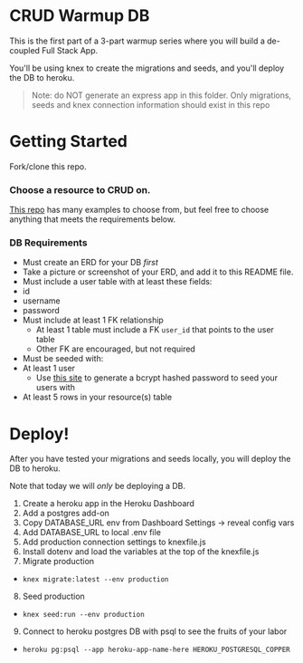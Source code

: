 # CRUD Warmup DB

This is the first part of a 3-part warmup series where you will build a de-coupled Full Stack App.

You'll be using knex to create the migrations and seeds, and you'll deploy the DB to heroku.

>Note: do NOT generate an express app in this folder. Only migrations, seeds and knex connection information should exist in this repo

# Getting Started

Fork/clone this repo.

### Choose a resource to CRUD on.

[This repo](https://github.com/gSchool/CRUD_Practice_Examples) has many examples to choose from, but feel free to choose anything that meets the requirements below.

### DB Requirements

* Must create an ERD for your DB _first_
 * Take a picture or screenshot of your ERD, and add it to this README file.
* Must include a user table with at least these fields:
 * id
 * username
 * password
* Must include at least 1 FK relationship
  * At least 1 table must include a FK `user_id` that points to the user table
  * Other FK are encouraged, but not required
* Must be seeded with:
 * At least 1 user
   * Use [this site](https://www.dailycred.com/article/bcrypt-calculator) to generate a bcrypt hashed password to seed your users with
 * At least 5 rows in your resource(s) table

# Deploy!

After you have tested your migrations and seeds locally, you will deploy the DB to heroku.

Note that today we will _only_ be deploying a DB.

1. Create a heroku app in the Heroku Dashboard
2. Add a postgres add-on
3. Copy DATABASE_URL env from Dashboard Settings -> reveal config vars
4. Add DATABASE_URL to local .env file
5. Add production connection settings to knexfile.js
6. Install dotenv and load the variables at the top of the knexfile.js
7. Migrate production
  * `knex migrate:latest --env production`
8. Seed production
  * `knex seed:run --env production`
9. Connect to heroku postgres DB with psql to see the fruits of your labor
  * `heroku pg:psql --app heroku-app-name-here HEROKU_POSTGRESQL_COPPER`
